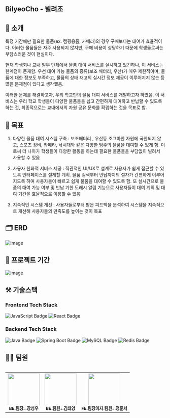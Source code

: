## BilyeoCho - 빌려조

## 🙋 소개
특정 기간에만 필요한 물품(ex. 캠핑용품, 카메라)의 경우 구매보다는 대여가 효율적이다. 이러한 물품들은 자주 사용되지 않지만, 구매 비용이 상당하기 때문에 학생들로써는 부담스러운 것이 현실이다. 

 현재 학생회나 교내 일부 단체에서  물품 대여 서비스를 실시하고 있긴하나, 이 서비스는 한계점이 존재함. 우선 대여 가능 물품의 종류(보조 배터리, 우산)가 매우 제한적이며, 물품에 대한 정보도 부족하고, 물품의 상태 재고의 실시간 정보 제공이 이루어지지 않는 등 많은 문제점이 있다고 생각했음.

이러한 문제를 해결하고자, 우리 학교만의 물품 대여 서비스를 개발하고자 하였음. 이 서비스는 우리 학교 학생들이 다양한 물품들을 쉽고 간편하게 대여하고 반납할 수 있도록 하는 것, 최종적으로는 교내에서의 자원 공유 문화를 확립하는 것을 목표로 함. 


## 🚀 목표
1. 다양한 물품 대여 시스템 구축 : 보조배터리 , 우산등 조그마한 자원에 국한되지 않고, 스포츠 장비, 카메라, 낚시대와 같은 다양한 범주의 물품을 대여할 수 있게 함. 이로써 더 나아가 학생들이 다양한 활동을 하는데 필요한 물품들을 부담없이 빌려서 사용할 수 있음

2. 사용자 친화적 서비스 제공 : 직관적인 UI/UX로 설계로 사용자가 쉽게 접근할 수 있도록 인터페이스를 설계할 계획. 물품 검색부터 반납까지의 절차가 간편하게 이루어지도록 하여 사용자들이 빠르고 쉽게 물품을 대여할 수 있도록 함. 또 실시간으로 물품의 대여 가능 여부 및 반납 기한 도래시 알림 기능으로 사용자들이 대여 계획 및 대여 기간을 효율적으로 이용할 수 있음
      
3. 지속적인 시스템 개선 : 사용자들로부터 받은 피드백을 분석하여 시스템을 지속적으로 개선해 사용자들의 만족도를 높이는 것이 목표

## 🗂️ ERD
![image](https://github.com/user-attachments/assets/35dc8a9f-3596-4126-a6ec-a0cbcb8d6d39)

## 📆 프로젝트 기간
![image](https://github.com/user-attachments/assets/cae32301-888b-42fe-9b47-2d0907c10660)



## ⚒️ 기술스택

### Frontend Tech Stack
<p>
  <img src="https://img.shields.io/badge/JavaScript-F7DF1E?style=for-the-badge&logo=javascript&logoColor=black" alt="JavaScript Badge"/> 
  <img src="https://img.shields.io/badge/React-61DAFB?style=for-the-badge&logo=react&logoColor=black" alt="React Badge"/>
</p>

### Backend Tech Stack

<p>
  <img src="https://img.shields.io/badge/Java-007396?style=for-the-badge&logo=openjdk&logoColor=white" alt="Java Badge"/>
  <img src="https://img.shields.io/badge/Spring%20Boot-6DB33F?style=for-the-badge&logo=springboot&logoColor=white" alt="Spring Boot Badge"/>
  <img src="https://img.shields.io/badge/MySQL-4479A1?style=for-the-badge&logo=mysql&logoColor=white" alt="MySQL Badge"/>
  <img src="https://img.shields.io/badge/Redis-DC382D?style=for-the-badge&logo=redis&logoColor=white" alt="Redis Badge"/>
</p>


## 👯‍♂️ 팀원
<div style="overflow: hidden;">
  <table>
    <tbody>
      <tr>
        <td align="center">
          <a href="https://github.com/Sungw0o">
            <img src="https://github.com/user-attachments/assets/41b7f89f-817e-408a-8eba-ca3aab0b2c26" width="100px;" alt=""/><br />
            <sub><b>BE 팀장 : 장성우</b></sub>
          </a><br />
        </td>
        <td align="center">
          <a href="https://github.com/xxlsheep">
            <img src="https://github.com/user-attachments/assets/96b3992e-4f0d-48e4-bbc6-4b6ef1259ba2" width="100px;" alt=""/><br />
            <sub><b>BE 팀원 : 김태양</b></sub>
          </a><br />
        </td>
        <td align="center">
          <a href="https://github.com/HeyJunN">
            <img src="https://github.com/user-attachments/assets/dde32e60-2a25-4874-85f1-ac946a69068a" width="100px;" alt=""/><br />
            <sub><b>FE 팀장이자 팀원 : 정준서</b></sub>
          </a><br />
        </td>
      </tr>
    </tbody>
  </table>
</div>
